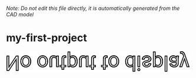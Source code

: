 ###### Note: Do not edit this file directly, it is automatically generated from the CAD model

# my-first-project

![](/project.svg)



 

